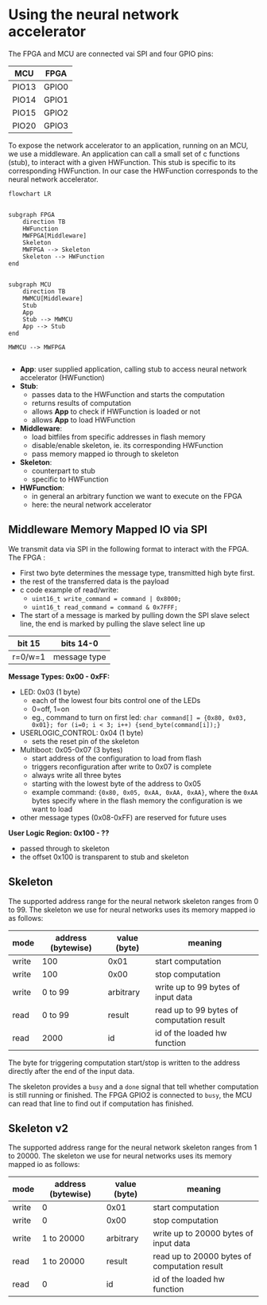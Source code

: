 # Using the neural network accelerator

The FPGA and MCU are connected vai SPI and four GPIO pins:

 | MCU | FPGA|
 |-----|-----|
 | PIO13 | GPIO0|
 |PIO14 | GPIO1 |
 | PIO15 | GPIO2 |
 |PIO20 | GPIO3 |

To expose the network accelerator to an application, running on
an MCU, we use a middleware.
An application can call a small set of c functions (stub),
to interact with a given HWFunction.
This stub is specific to its corresponding HWFunction.
In our case the HWFunction corresponds to the neural network accelerator.


```mermaid
flowchart LR


subgraph FPGA
    direction TB
    HWFunction
    MWFPGA[Middleware]
    Skeleton
    MWFPGA --> Skeleton
    Skeleton --> HWFunction
end


subgraph MCU
    direction TB
    MWMCU[Middleware]
    Stub
    App
    Stub --> MWMCU
    App --> Stub
end

MWMCU --> MWFPGA


```

 - **App**: user supplied application, calling stub to access neural network accelerator (HWFunction)
 - **Stub**:
   - passes data to the HWFunction and starts the computation
   - returns results of computation
   - allows **App** to check if HWFunction is loaded or not
   - allows **App** to load HWFunction
 - **Middleware**:
   - load bitfiles from specific addresses in flash memory
   - disable/enable skeleton, ie. its corresponding HWFunction
   - pass memory mapped io through to skeleton
 - **Skeleton**:
   - counterpart to stub
   - specific to HWFunction
 - **HWFunction**:
   - in general an arbitrary function we want to execute on the FPGA
   - here: the neural network accelerator




## Middleware Memory Mapped IO via SPI

We transmit data via SPI in the following format to interact with the FPGA. The FPGA :
 - First two byte determines the message type, transmitted high byte first.
 - the rest of the transferred data is the payload
 - c code example of read/write:
   - `uint16_t write_command = command | 0x8000;`
   - `uint16_t read_command = command & 0x7FFF;`
 - The start of a message is marked by pulling down the SPI slave select line, the end is marked by pulling the slave select line up

 | bit 15  | bits 14-0    |
 |---------|--------------|
 | r=0/w=1 | message type |


**Message Types: 0x00 - 0xFF:**
- LED: 0x03 (1 byte)
  - each of the lowest four bits control one of the LEDs
  - 0=off, 1=on
  - eg., command to turn on first led: `char command[] = {0x80, 0x03, 0x01}; for (i=0; i < 3; i++) {send_byte(command[i]);}`
- USERLOGIC_CONTROL: 0x04 (1 byte)
  - sets the reset pin of the skeleton
- Multiboot: 0x05-0x07 (3 bytes)
  - start address of the configuration to load from flash
  - triggers reconfiguration after write to 0x07 is complete
  - always write all three bytes
  - starting with the lowest byte of the address to 0x05
  - example command: `{0x80, 0x05, 0xAA, 0xAA, 0xAA}`, where the `0xAA` bytes specify where in the flash memory the configuration is we want to load
- other message types (0x08-0xFF) are reserved for future uses

**User Logic Region: 0x100 - ??**
- passed through to skeleton
- the offset 0x100 is transparent to stub and skeleton

## Skeleton
The supported address range for the neural network skeleton ranges from
0 to 99.
The skeleton we use for neural networks uses its memory mapped io
as follows:


|mode | address (bytewise) | value (byte) | meaning                                   |
|-----|--------------------|--------------|-------------------------------------------|
|write| 100                | 0x01         | start computation                         |
|write| 100                | 0x00         | stop computation                          |
|write| 0 to 99            | arbitrary    | write up to 99 bytes of input data        |
|read | 0 to 99            | result       | read up to 99 bytes of computation result |
|read | 2000               | id           | id of the loaded hw function              |

The byte for triggering computation start/stop is written to the address directly after the end of the input data.

The skeleton provides a `busy` and a `done` signal that tell whether computation is still running or finished.
The FPGA GPIO2 is connected to `busy`, the MCU can read that line to find out if computation has finished.


## Skeleton v2
The supported address range for the neural network skeleton ranges from
1 to 20000.
The skeleton we use for neural networks uses its memory mapped io
as follows:

|mode | address (bytewise) | value (byte) | meaning                                      |
|-----|--------------------|--------------|----------------------------------------------|
|write| 0                  | 0x01         | start computation                            |
|write| 0                  | 0x00         | stop computation                             |
|write| 1 to 20000         | arbitrary    | write up to 20000 bytes of input data        |
|read | 1 to 20000         | result       | read up to 20000 bytes of computation result |
|read | 0                  | id           | id of the loaded hw function                 |
